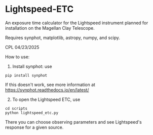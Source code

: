 # Lightspeed-ETC
An exposure time calculator for the Lightspeed instrument planned for installation on the Magellan Clay Telescope.

Requires synphot, matplotlib, astropy, numpy, and scipy.

CPL 04/23/2025

How to use:
1) Install synphot: use

```
pip install synphot
```

If this doesn't work, see more information at https://synphot.readthedocs.io/en/latest/

2) To open the Lightspeed ETC, use

```
cd scripts
python lightspeed_etc.py
```

There you can choose observing parameters and see Lightspeed's response for a given source.
